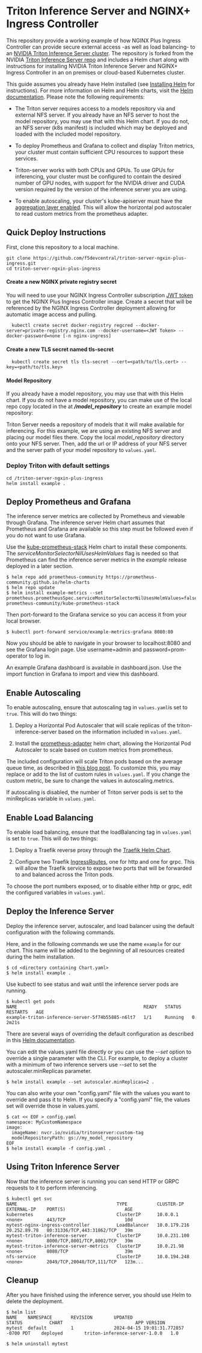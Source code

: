 # Triton Inference Server and NGINX+ Ingress Controller
This repository provide a working example of how NGINX Plus Ingress Controller can provide secure external access -as well as load balancing- to an [NVIDIA Triton Inference Server cluster](https://www.nvidia.com/en-us/ai-data-science/products/triton-inference-server/).  The repository is forked from the NVIDIA [Triton Inference Server repo](https://github.com/triton-inference-server/server) and includes a Helm chart along with instructions for installing NVIDIA Triton Inference Server and NGINX+ Ingress Controller in an on premises or cloud-based Kubernetes cluster.  

This guide assumes you already have Helm installed (see [Installing Helm](#installing-helm) for instructions).  For more information on Helm and Helm charts, visit the [Helm documentation](https://helm.sh/docs/).  Please note the following requirements:

* The Triton server requires access to a models repository via and external NFS server.  If you already have an NFS server to host the model repository, you may use that with this Helm chart. If you do not, an NFS server (k8s manifest) is included which may be deployed and loaded with the included model repository.

* To deploy Prometheus and Grafana to collect and display Triton metrics, your cluster must contain sufficient CPU resources to support these services.

* Triton-server works with both CPUs and GPUs.  To use GPUs for inferencing, your cluster must be configured to contain the desired number of GPU nodes, with support for the NVIDIA driver and CUDA version required by the version of the inference server you are using.

* To enable autoscaling, your cluster's kube-apiserver must have the [aggregation layer
enabled](https://kubernetes.io/docs/tasks/extend-kubernetes/configure-aggregation-layer/).
This will allow the horizontal pod autoscaler to read custom metrics from the prometheus adapter.


## Quick Deploy Instructions

First, clone this repository to a local machine. 
```
git clone https://github.com/f5devcentral/triton-server-ngxin-plus-ingress.git
cd triton-server-ngxin-plus-ingress
```
#### Create a new NGINX private registry secret
You will need to use your NGINX Ingress Controller subscription [JWT token](https://docs.nginx.com/nginx-ingress-controller/installation/nic-images/using-the-jwt-token-docker-secret/) to get the NGINX Plus Ingress Controller image. Create a secret that will be referenced by the NGINX Ingress Controller deployment allowing for automatic image access and pulling.

```
  kubectl create secret docker-registry regcred --docker-server=private-registry.nginx.com --docker-username=<JWT Token> --docker-password=none [-n nginx-ingress]
```
#### Create a new TLS secret named tls-secret
```
  kubectl create secret tls tls-secret --cert=<path/to/tls.cert> --key=<path/to/tls.key>
```
#### Model Repository
If you already have a model repository, you may use that with this Helm chart. If you do not have a model repository, you can make use of the local repo copy located in the at **_/model_repository_** to create an example
model repository:

Triton Server needs a repository of models that it will make available for inferencing. For this example, we are using an existing NFS server and placing our model files there.  Copy the local _model_repository_ directory onto your NFS server.  Then, add the url or IP address of your NFS server and the server path of your
model repository to `values.yaml`.

### Deploy Triton with default settings

```
cd /triton-server-ngxin-plus-ingress
helm install example .
```


<!-- The steps below describe how to set-up a model repository, use Helm to
launch the inference server, and then send inference requests to the
running server. You can access a Grafana endpoint to see real-time
metrics reported by the inference server. -->




## Deploy Prometheus and Grafana

The inference server metrics are collected by Prometheus and viewable
through Grafana. The inference server Helm chart assumes that Prometheus
and Grafana are available so this step must be followed even if you
do not want to use Grafana.

Use the [kube-prometheus-stack](https://github.com/prometheus-community/helm-charts/tree/main/charts/kube-prometheus-stack) Helm chart to install these components. The
*serviceMonitorSelectorNilUsesHelmValues* flag is needed so that
Prometheus can find the inference server metrics in the *example*
release deployed in a later section.

```
$ helm repo add prometheus-community https://prometheus-community.github.io/helm-charts
$ helm repo update
$ helm install example-metrics --set prometheus.prometheusSpec.serviceMonitorSelectorNilUsesHelmValues=false prometheus-community/kube-prometheus-stack
```

Then port-forward to the Grafana service so you can access it from
your local browser.

```
$ kubectl port-forward service/example-metrics-grafana 8080:80
```

Now you should be able to navigate in your browser to localhost:8080
and see the Grafana login page. Use username=admin and
password=prom-operator to log in.

An example Grafana dashboard is available in dashboard.json. Use the
import function in Grafana to import and view this dashboard.

## Enable Autoscaling
To enable autoscaling, ensure that autoscaling tag in `values.yaml`is set to `true`.
This will do two things:

1. Deploy a Horizontal Pod Autoscaler that will scale replicas of the triton-inference-server
based on the information included in `values.yaml`.

2. Install the [prometheus-adapter](https://github.com/prometheus-community/helm-charts/tree/main/charts/prometheus-adapter) helm chart, allowing the Horizontal Pod Autoscaler to scale
based on custom metrics from prometheus.

The included configuration will scale Triton pods based on the average queue time,
as described in [this blog post](https://developer.nvidia.com/blog/deploying-nvidia-triton-at-scale-with-mig-and-kubernetes/#:~:text=Query%20NVIDIA%20Triton%20metrics%20using%20Prometheus). To customize this,
you may replace or add to the list of custom rules in `values.yaml`. If you change
the custom metric, be sure to change the values in autoscaling.metrics.

If autoscaling is disabled, the number of Triton server pods is set to the minReplicas
variable in `values.yaml`.

## Enable Load Balancing
To enable load balancing, ensure that the loadBalancing tag in `values.yaml`
is set to `true`. This will do two things:

1. Deploy a Traefik reverse proxy through the [Traefik Helm Chart](https://github.com/traefik/traefik-helm-chart).

2. Configure two Traefik [IngressRoutes](https://doc.traefik.io/traefik/providers/kubernetes-crd/),
one for http and one for grpc. This will allow the Traefik service to expose two
ports that will be forwarded to and balanced across the Triton pods.

To choose the port numbers exposed, or to disable either http or grpc, edit the
configured variables in `values.yaml`.

## Deploy the Inference Server

Deploy the inference server, autoscaler, and load balancer using the default
configuration with the following commands.

Here, and in the following commands we use the name `example` for our chart.
This name will be added to the beginning of all resources created during the helm
installation.

```
$ cd <directory containing Chart.yaml>
$ helm install example .
```

Use kubectl to see status and wait until the inference server pods are
running.

```
$ kubectl get pods
NAME                                               READY   STATUS    RESTARTS   AGE
example-triton-inference-server-5f74b55885-n6lt7   1/1     Running   0          2m21s
```

There are several ways of overriding the default configuration as
described in this [Helm
documentation](https://helm.sh/docs/using_helm/#customizing-the-chart-before-installing).

You can edit the values.yaml file directly or you can use the *--set*
option to override a single parameter with the CLI. For example, to
deploy a cluster with a minimum of two inference servers use *--set* to
set the autoscaler.minReplicas parameter.

```
$ helm install example --set autoscaler.minReplicas=2 .
```

You can also write your own "config.yaml" file with the values you
want to override and pass it to Helm. If you specify a "config.yaml" file, the
values set will override those in values.yaml.

```
$ cat << EOF > config.yaml
namespace: MyCustomNamespace
image:
  imageName: nvcr.io/nvidia/tritonserver:custom-tag
  modelRepositoryPath: gs://my_model_repository
EOF
$ helm install example -f config.yaml .
```



## Using Triton Inference Server

Now that the inference server is running you can send HTTP or GRPC
requests to it to perform inferencing. 

```
$ kubectl get svc
NAME                                     TYPE           CLUSTER-IP     EXTERNAL-IP    PORT(S)                      AGE
kubernetes                               ClusterIP      10.0.0.1       <none>         443/TCP                      10d
mytest-nginx-ingress-controller          LoadBalancer   10.0.179.216   20.252.89.78   80:31336/TCP,443:31862/TCP   39m
mytest-triton-inference-server           ClusterIP      10.0.231.100   <none>         8000/TCP,8001/TCP,8002/TCP   39m
mytest-triton-inference-server-metrics   ClusterIP      10.0.21.98     <none>         8080/TCP                     39m
nfs-service                              ClusterIP      10.0.194.248   <none>         2049/TCP,20048/TCP,111/TCP   123m...
```
## Cleanup

After you have finished using the inference server, you should use Helm to
delete the deployment.

```
$ helm list
NAME    NAMESPACE       REVISION        UPDATED                                 STATUS          CHART                           APP VERSION
mytest  default         1               2024-04-15 19:01:31.772857 -0700 PDT    deployed        triton-inference-server-1.0.0   1.0        

$ helm uninstall mytest
```